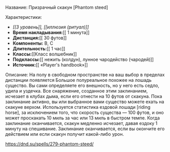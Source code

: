 Название: Призрачный скакун \[Phantom steed] 

Характеристики:
- *[[3 уровень]], [[иллюзия (ритуал)]]*
- **Время накладывания:**[[ 1 минута]]
- **Дистанция:**[[ 30 футов]]
- **Компоненты:** В, С
- **Длительность:**[[ 1 час]]
- **Классы:**[[Класс  волшебник]]
- **Подклассы:**[[ нежить (колдун), лунное чародейство (чародей)]]
- **Источник:**[[ «Player's handbook»]]

Описание:
На полу в свободном пространстве на ваш выбор в пределах дистанции появляется Большое полуреальное похожее на лошадь существо. Вы сами определяете его внешность, но у него есть седло, удила и уздечка. Все снаряжение, созданное этим заклинанием, исчезает в клубах дыма, если его отнести на 10 футов от скакуна.
Пока заклинание активно, вы или выбранное вами существо можете ехать на скакуне верхом. Используется статистика ездовой лошади [riding horse], за исключением того, что скорость существа — 100 футов, и оно может проскакать 10 миль за час или 13 миль в быстром темпе. Когда заклинание оканчивается, скакун медленно исчезает, давая ездоку 1 минуту на спешивание. Заклинание оканчивается, если вы окончите его действием или если скакун получит какой-либо урон.

https://dnd.su/spells/279-phantom-steed/